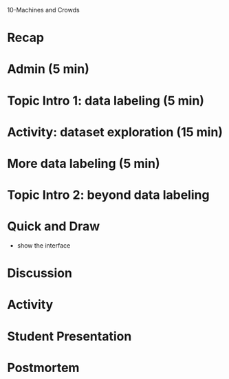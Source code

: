 10-Machines and Crowds

# Recap


# Admin (5 min)


# Topic Intro 1: data labeling (5 min)


# Activity: dataset exploration (15 min)

# More data labeling (5 min)

# Topic Intro 2: beyond data labeling 

# Quick and Draw
- show the interface

# Discussion


# Activity


# Student Presentation


# Postmortem